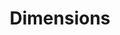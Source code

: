 ---
bigquery: https://console.cloud.google.com/bigquery?p=covid-19-dimensions-ai&page=table&d=data&t=publications
contributors: Digital Science, https://www.digital-science.com/
cost: Free for personal, non-commercial use.
description: Dimensions contains more than 100 million publications, ranging from
  articles published in scholarly journals, books and book chapters, to preprints
  and conference proceedings. All publications are contextualized with linked data
  sets, funding, publications, patents, clinical trials, and policy documents. You
  can also view associated categories, funders, institutions, and researcher profiles.
documentation: https://docs.dimensions.ai/bigquery/index.html
last_edit: 04/06/2022, 21:42:32
location: https://www.dimensions.ai/products/free/
maintained_by: Digital Science, https://www.digital-science.com/
schema_fields:
- kind
- original_assignee
- expiration_date
- patent_ids
- assignee_orgs
- open_access_categories_v2
- end_year
- publication_year
- ipcr
- resulting_publication_ids
- concepts
- pmcid
- phase
- journal_lists
- mesh_terms
- research_org_country_names
- citation_string
- associated_publication_pmid
- original_assignee_countries
- research_org_state_names
- language
- application_number
- license
- research_org_state_codes
- date_inserted
- book_series_title
- authors
- metrics
- date_modified
- granted_date
- cpc
- current_assignee_countries
- category_hrcs_hc
- publication_date
- conditions
- funder_org_countries
- source_id
- repository_name
- brief_title
- clinical_trial_ids
- pmid
- family_count
- publisher
- established
- research_org_city_names
- altmetrics
- address
- funder_countries
- funding_aud
- editors
- conference
- email_address
- family_members_ids
- isbn
- expiration_year
- investigators
- cited_by_ids
- category_hra
- category_uoa
- jurisdiction
- category_bra
- category_rcdc
- pages
- legal_status
- funding_chf
- associated_grant_ids
- current_assignee
- funding_amount
- open_access_categories
- granted_year
- funder_orgs
- category_icrp_ct
- title
- subtitles
- funding_cny
- status
- repository_id
- original_abstract
- associated_publication_id
- category_icrp_cso
- proceedings_title
- active_years
- category_for
- priority_date
- repository_url
- assignee_countries
- type
- date_imported_gbq
- research_org_cities
- legal_events
- links
- eisbn
- researcher_ids
- parent_id
- foa_number
- citations
- funding_details
- start_date
- journal
- research_org_countries
- aliases
- linkout
- funding_gbp
- filing_date
- registry
- organisation_details
- categories
- embargo_date
- end_date
- year
- arxiv_id
- issue
- abstract
- funding_currency
- labels
- family_id
- external_ids
- category_hrcs_rac
- funder_org
- publication_ids
- grant_number
- funding_eur
- research_orgs
- name
- created_date
- wikipedia_url
- volume
- associated_publication_arxiv_id
- category_sdg
- funder_org_cities
- funding_nzd
- date_online
- funding_jpy
- funder_org_state_codes
- id
- relationships
- description
- gender
- interventions
- filing_status
- funding_usd
- current_assignee_orgs
- doi
- acknowledgements
- priority_year
- date_normal
- citations_count
- original_assignee_orgs
- date_print
- mesh_headings
- filing_year
- original_title
- resulting_publication_doi
- start_year
- supporting_grant_ids
- types
- reference_ids
- funding_cad
- acronyms
- acronym
- date
- associated_publication_doi
- inventor_names
- book_title
- funder_org_acronyms
shortname: dimensions
tags:
- scholarly literature
- patents
- funding
- clinical trials
- academic profiles
terms_of_use: 'Use of both the Dimensions COVID-19 dataset and full Dimensions dataset
  are subject to the Dimensions Terms of use: https://www.dimensions.ai/policies-terms-legal '
title: Dimensions
uuid: dcff88bd-fe6b-4fdb-8159-809bf9d7bc1c
---